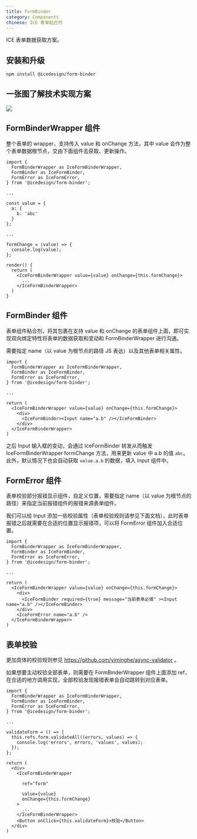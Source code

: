 ```yaml
---
title: FormBinder
category: Components
chinese: ICE 表单粘合剂
---
```


ICE 表单数据获取方案。

## 安装和升级

```bash
npm install @icedesign/form-binder
```

## 一张图了解技术实现方案

![](https://img.alicdn.com/tfs/TB14a7ghhTI8KJjSspiXXbM4FXa-1742-1276.jpg)

## FormBinderWrapper 组件

整个表单的 wrapper，支持传入 value 和 onChange 方法，其中 value 会作为整个表单数据根节点，交由下面组件去获取、更新操作。

```
import {
  FormBinderWrapper as IceFormBinderWrapper,
  FormBinder as IceFormBinder,
  FormError as IceFormError,
} from '@icedesign/form-binder';

...

const value = {
  a: {
    b: 'abc'
  }
};

...

formChange = (value) => {
  console.log(value);
};

render() {
  return (
    <IceFormBinderWrapper value={value} onChange={this.formChange}>
      ...
    </IceFormBinderWrapper>
  )
}
```

## FormBinder 组件

表单组件粘合剂，将其包裹在支持 value 和 onChange 的表单组件上面，即可实现双向绑定特性将表单的数据获取和变动和 FormBinderWrapper 进行沟通。

需要指定 name（以 value 为根节点的路径 JS 表达）以及其他表单相关属性。

```
import {
  FormBinderWrapper as IceFormBinderWrapper,
  FormBinder as IceFormBinder,
  FormError as IceFormError,
} from '@icedesign/form-binder';

...

return (
  <IceFormBinderWrapper value={value} onChange={this.formChange}>
    <div>
      <IceFormBinder><Input name="a.b" /></IceFormBinder>
    </div>
  </IceFormBinderWrapper>
)
```

之后 Input 输入框的变动，会通过 IceFormBinder 转发从而触发 IceFormBinderWrapper formChange 方法，用来更新 value 中 a.b 的值 `abc`。此外，默认情况下也会自动获取 `value.a.b` 的数据，填入 Input 组件中。

## FormError 组件

表单校验部分报错显示组件，自定义位置，需要指定 name（以 value 为根节点的路径）来指定当前报错组件的报错来源表单组件。

我们可以给 Input 添加一些校验属性（表单校验规则请参见下面文档），此时表单报错之后就需要在合适的位置显示报错项，可以将 FormError 组件加入合适位置。

```
import {
  FormBinderWrapper as IceFormBinderWrapper,
  FormBinder as IceFormBinder,
  FormError as IceFormError,
} from '@icedesign/form-binder';

...

return (
  <IceFormBinderWrapper value={value} onChange={this.formChange}>
    <div>
      <IceFormBinder required={true} message="当前表单必填" ><Input name="a.b" /></IceFormBinder>
    </div>
    <IceFormError name="a.b" />
  </IceFormBinderWrapper>
)
```

## 表单校验

更加具体的校验规则参见 https://github.com/yiminghe/async-validator 。

如果想要主动校验全部表单，则需要在 FormBinderWrapper 组件上面添加 ref，在合适的地方调用实现，全部校验发现报错表单会自动跳转到对应表单。

```
import {
  FormBinderWrapper as IceFormBinderWrapper,
  FormBinder as IceFormBinder,
  FormError as IceFormError,
} from '@icedesign/form-binder';

...

validateForm = () => {
  this.refs.form.validateAll((errors, values) => {
    console.log('errors', errors, 'values', values);
  });
};

return (
  <div>
    <IceFormBinderWrapper
    
      ref="form"

      value={value}
      onChange={this.formChange}
    >
      ...
    </IceFormBinderWrapper>
    <Button onClick={this.validateForm}>校验</Button>
  </div>
)
```
